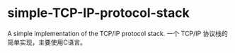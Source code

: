 # simple-TCP-IP-protocol-stack
A simple implementation of the TCP/IP protocol stack.
一个 TCP/IP 协议栈的简单实现，主要使用C语言。
